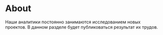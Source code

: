 # About
Наши аналитики постоянно занимаются исследованием новых проектов. В данном разделе будет публиковаться результат их трудов.
